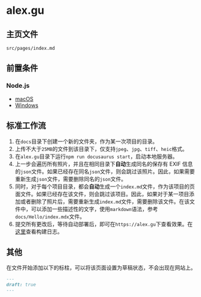 # alex.gu

## 主页文件

`src/pages/index.md`

## 前置条件

### Node.js
- [macOS](https://nodejs.org/dist/v22.19.0/node-v22.19.0.pkg)
- [Windows](https://nodejs.org/dist/v22.19.0/node-v22.19.0-x64.msi)

## 标准工作流

1. 在`docs`目录下创建一个新的文件夹，作为某一次项目的目录。
2. 上传不大于`25MB`的文件到该目录下，仅支持`jpeg`、`jpg`、`tiff`、`heic`格式。
3. 在`alex.gu`目录下运行`npm run docusaurus start`，启动本地服务器。
4. 上一步会遍历所有照片，并且在相同目录下**自动**生成同名的保存有 EXIF 信息的`json`文件。如果已经存在同名`json`文件，则会跳过该照片。因此，如果需要重新生成`json`文件，需要删除同名的`json`文件。
5. 同时，对于每个项目目录，都会**自动**生成一个`index.md`文件，作为该项目的页面文件。如果已经存在该文件，则会跳过该项目。因此，如果对于某一项目添加或者删除了照片后，需要重新生成`index.md`文件，需要删除该文件。在该文件中，可以添加一些描述性的文字，使用`markdown`语法，参考`docs/Hello/index.mdx`文件。
6. 提交所有更改后，等待自动部署后，即可在`https://alex.gu`下查看效果。在[这里](https://github.com/carolyn-sun/alexgu.art/commits/main/)查看构建日志。

## 其他

在文件开始添加以下的标柱，可以将该页面设置为草稿状态，不会出现在网站上。

```markdown
---
draft: true
---
```